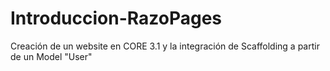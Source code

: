 # Introduccion-RazoPages

Creación de un website en CORE 3.1 y la integración de Scaffolding a partir de un Model "User"
